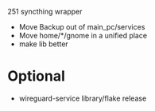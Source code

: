 251 syncthing wrapper
- Move Backup out of main_pc/services
- Move home/*/gnome in a unified place
- make lib better 

# Optional
- wireguard-service library/flake release
